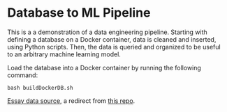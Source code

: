 # Database to ML Pipeline
This is a a demonstration of a data engineering pipeline. Starting with defining a database on a Docker container, data is cleaned and inserted, using Python scripts. Then, the data is queried and organized to be useful to an arbitrary machine learning model.

Load the database into a Docker container by running the following command:

```
bash buildDockerDB.sh
```

[Essay data source](https://drive.google.com/file/d/10U558k6ocLeIRIwapDH-IqXjq0neK1R7/view?usp=share_link), a redirect from [this repo](https://github.com/scrosseye/persuade_corpus_2.0).
